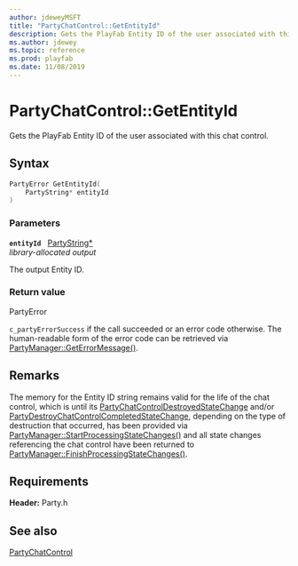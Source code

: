 ```yaml
---
author: jdeweyMSFT
title: "PartyChatControl::GetEntityId"
description: Gets the PlayFab Entity ID of the user associated with this chat control.
ms.author: jdewey
ms.topic: reference
ms.prod: playfab
ms.date: 11/08/2019
---
```


# PartyChatControl::GetEntityId  

Gets the PlayFab Entity ID of the user associated with this chat control.  

## Syntax  
  
```cpp
PartyError GetEntityId(  
    PartyString* entityId  
)  
```  
  
### Parameters  
  
**`entityId`** &nbsp; [PartyString*](../../../typedefs.md)  
*library-allocated output*  
  
The output Entity ID.  
  
  
### Return value  
PartyError
  
```c_partyErrorSuccess``` if the call succeeded or an error code otherwise. The human-readable form of the error code can be retrieved via [PartyManager::GetErrorMessage()](../../PartyManager/methods/partymanager_geterrormessage.md).
  
## Remarks  
  
The memory for the Entity ID string remains valid for the life of the chat control, which is until its [PartyChatControlDestroyedStateChange](../../../structs/partychatcontroldestroyedstatechange.md) and/or [PartyDestroyChatControlCompletedStateChange](../../../structs/partydestroychatcontrolcompletedstatechange.md), depending on the type of destruction that occurred, has been provided via [PartyManager::StartProcessingStateChanges()](../../PartyManager/methods/partymanager_startprocessingstatechanges.md) and all state changes referencing the chat control have been returned to [PartyManager::FinishProcessingStateChanges()](../../PartyManager/methods/partymanager_finishprocessingstatechanges.md).
  
## Requirements  
  
**Header:** Party.h
  
## See also  
[PartyChatControl](../partychatcontrol.md)  

  
  
